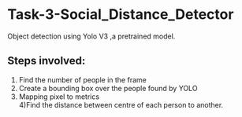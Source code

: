 # Task-3-Social_Distance_Detector
Object detection using Yolo V3 ,a pretrained model.

## Steps involved:
1) Find the number of people in the frame
2) Create a bounding box over the people found by YOLO
3) Mapping pixel to metrics                                                                     
4)Find the distance between centre of each person to another.
